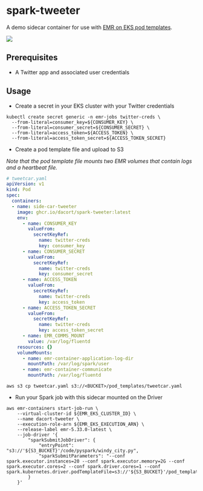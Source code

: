 # spark-tweeter

A demo sidecar container for use with [EMR on EKS pod templates](https://docs.aws.amazon.com/emr/latest/EMR-on-EKS-DevelopmentGuide/pod-templates.html).

![](tweets.png)

## Prerequisites

- A Twitter app and associated user credentials

## Usage

- Create a secret in your EKS cluster with your Twitter credentials

```shell
kubectl create secret generic -n emr-jobs twitter-creds \
  --from-literal=consumer_key=${CONSUMER_KEY} \
  --from-literal=consumer_secret=${CONSUMER_SECRET} \
  --from-literal=access_token=${ACCESS_TOKEN} \
  --from-literal=access_token_secret=${ACCESS_TOKEN_SECRET}
```

- Create a pod template file and upload to S3

_Note that the pod template file mounts two EMR volumes that contain logs and a heartbeat file._

```yaml
# tweetcar.yaml
apiVersion: v1
kind: Pod
spec:
  containers:
  - name: side-car-tweeter
    image: ghcr.io/dacort/spark-tweeter:latest
    env:
      - name: CONSUMER_KEY
        valueFrom:
          secretKeyRef:
            name: twitter-creds
            key: consumer_key
      - name: CONSUMER_SECRET
        valueFrom:
          secretKeyRef:
            name: twitter-creds
            key: consumer_secret
      - name: ACCESS_TOKEN
        valueFrom:
          secretKeyRef:
            name: twitter-creds
            key: access_token
      - name: ACCESS_TOKEN_SECRET
        valueFrom:
          secretKeyRef:
            name: twitter-creds
            key: access_token_secret
      - name: EMR_COMMS_MOUNT
        value: /var/log/fluentd
    resources: {}
    volumeMounts:
      - name: emr-container-application-log-dir
        mountPath: /var/log/spark/user
      - name: emr-container-communicate
        mountPath: /var/log/fluentd
```

```shell
aws s3 cp tweetcar.yaml s3://<BUCKET>/pod_templates/tweetcar.yaml
```

- Run your Spark job with this sidecar mounted on the Driver

```shell
aws emr-containers start-job-run \
    --virtual-cluster-id ${EMR_EKS_CLUSTER_ID} \
    --name dacort-tweeter \
    --execution-role-arn ${EMR_EKS_EXECUTION_ARN} \
    --release-label emr-5.33.0-latest \
    --job-driver '{
        "sparkSubmitJobDriver": {
            "entryPoint": "s3://'${S3_BUCKET}'/code/pyspark/windy_city.py",
            "sparkSubmitParameters": "--conf spark.executor.instances=20 --conf spark.executor.memory=2G --conf spark.executor.cores=2 --conf spark.driver.cores=1 --conf spark.kubernetes.driver.podTemplateFile=s3://'${S3_BUCKET}'/pod_templates/tweetcar.yaml"
        }
    }'
```